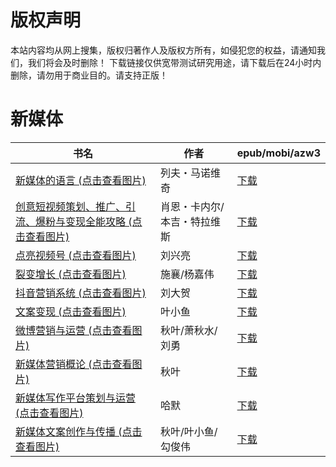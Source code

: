 # 版权声明

本站内容均从网上搜集，版权归著作人及版权方所有，如侵犯您的权益，请通知我们，我们将会及时删除！ 下载链接仅供宽带测试研究用途，请下载后在24小时内删除，请勿用于商业目的。请支持正版！

# 新媒体

| 书名 | 作者 | epub/mobi/azw3 |
| --- | --- | --- |
| [新媒体的语言 (点击查看图片)](https://www.dushupai.com/attachment/2024/06/11/92c64c222c966eb7.jpg) | 列夫・马诺维奇 | [下载](https://url89.ctfile.com/f/31084289-1375510123-a09f0e?p=8866) |
| [创意短视频策划、推广、引流、爆粉与变现全能攻略 (点击查看图片)](https://www.dushupai.com/attachment/2024/06/11/acd806d8a8fd254d.jpg) | 肖恩・卡内尔/本吉・特拉维斯 | [下载](https://url89.ctfile.com/f/31084289-1375510129-320b0f?p=8866) |
| [点亮视频号 (点击查看图片)](https://www.dushupai.com/attachment/2024/06/11/a15e209e4b09d850.jpg) | 刘兴亮 | [下载](https://url89.ctfile.com/f/31084289-1375511014-d8a952?p=8866) |
| [裂变增长 (点击查看图片)](https://www.dushupai.com/attachment/2024/06/10/c23bc9d781c3453c.jpg) | 施襄/杨嘉伟 | [下载](https://url89.ctfile.com/f/31084289-1357000963-f8460c?p=8866) |
| [抖音营销系统 (点击查看图片)](https://www.dushupai.com/attachment/2024/06/10/6840115a50562374.jpg) | 刘大贺 | [下载](https://url89.ctfile.com/f/31084289-1356994939-50ab04?p=8866) |
| [文案变现 (点击查看图片)](https://www.dushupai.com/attachment/2024/06/06/f982daf0bb62584c.jpg) | 叶小鱼 | [下载](https://url89.ctfile.com/f/31084289-1357030300-907adf?p=8866) |
| [微博营销与运营 (点击查看图片)](https://www.dushupai.com/attachment/2024/06/05/86dca189099be4f5.jpg) | 秋叶/萧秋水/刘勇 | [下载](https://url89.ctfile.com/f/31084289-1357025710-bd18ec?p=8866) |
| [新媒体营销概论 (点击查看图片)](https://www.dushupai.com/attachment/2024/06/05/a34e6011774406c6.jpg) | 秋叶 | [下载](https://url89.ctfile.com/f/31084289-1357025629-ed2810?p=8866) |
| [新媒体写作平台策划与运营 (点击查看图片)](https://www.dushupai.com/attachment/2024/06/05/4f1df3cb8d07b68a.jpg) | 哈默 | [下载](https://url89.ctfile.com/f/31084289-1357025650-823a65?p=8866) |
| [新媒体文案创作与传播 (点击查看图片)](https://www.dushupai.com/attachment/2024/06/05/115c7acbb29382c3.jpg) | 秋叶/叶小鱼/勾俊伟 | [下载](https://url89.ctfile.com/f/31084289-1357025605-183333?p=8866) |
